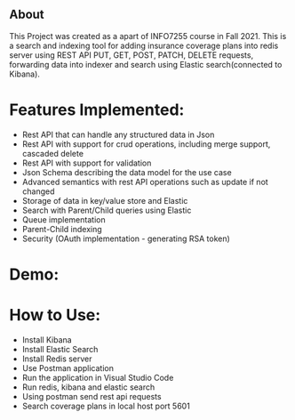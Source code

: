 ## About
This Project was created as a apart of INFO7255 course in Fall 2021. 
This is a search and indexing tool for adding insurance coverage plans into redis server using REST API PUT, GET, POST, PATCH, DELETE requests, forwarding data into indexer and search using Elastic search(connected to Kibana). 


# Features Implemented:
- Rest API that can handle any structured data in Json
- Rest API with support for crud operations, including merge support, cascaded delete
- Rest API with support for validation
- Json Schema describing the data model for the use case
- Advanced semantics with rest API operations such as update if not changed
- Storage of data in key/value store and Elastic
- Search with Parent/Child queries using Elastic
- Queue implementation
- Parent-Child indexing
- Security (OAuth implementation - generating RSA token)

# Demo:


# How to Use:
- Install Kibana
- Install Elastic Search
- Install Redis server
- Use Postman application
- Run the application in Visual Studio Code
- Run redis, kibana and elastic search
- Using postman send rest api requests
- Search coverage plans in local host port 5601 
